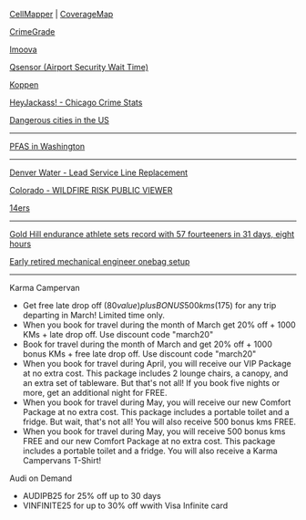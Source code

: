 [CellMapper](https://www.cellmapper.net) | [CoverageMap](https://coveragemap.com)

[CrimeGrade](https://crimegrade.org/crime-in-my-area/)

[Imoova](https://imoova.com/)

[Qsensor (Airport Security Wait Time)](https://qsensor.co/)

[Koppen](https://www.gloh2o.org/koppen)

[HeyJackass! - Chicago Crime Stats](https://heyjackass.com/)

[Dangerous cities in the US](https://www.populationu.com/gen/most-dangerous-cities-in-the-us)

---

[PFAS in Washington](https://doh.wa.gov/data-and-statistical-reports/washington-tracking-network-wtn/pfas/dashboard)

---

[Denver Water - Lead Service Line Replacement](https://dw.maps.arcgis.com/apps/View/index.html?appid=cb5d6630085b4e4b96ff7fd1adf39025)

[Colorado - WILDFIRE RISK PUBLIC VIEWER](https://co-pub.coloradoforestatlas.org/)

[14ers](https://www.14ers.com/)

---

[Gold Hill endurance athlete sets record with 57 fourteeners in 31 days, eight hours](https://www.denverpost.com/2016/08/26/cyclist-joe-grant-loops-57-colorado-fourteeners-setting-record/)

[Early retired mechanical engineer onebag setup](https://reddi.tk/r/onebag/comments/11pny00/145lbs_30l_indefinite_travel_setup_1year_update/)

---

Karma Campervan
- Get free late drop off ($80 value) plus BONUS 500 kms ($175) for any trip departing in March! Limited time only.
- When you book for travel during the month of March get 20% off + 1000 KMs + late drop off. Use discount code "march20"
- Book for travel during the month of March and get 20% off + 1000 bonus KMs + free late drop off. Use discount code "march20"
- When you book for travel during April, you will receive our VIP Package at no extra cost. This package includes 2 lounge chairs, a canopy, and an extra set of tableware. But that's not all! If you book five nights or more, get an additional night for FREE.
- When you book for travel during May, you will receive our new Comfort Package at no extra cost. This package includes a portable toilet and a fridge. But wait, that's not all! You will also receive 500 bonus kms FREE.
- When you book for travel during May, you will receive 500 bonus kms FREE and our new Comfort Package at no extra cost. This package includes a portable toilet and a fridge. You will also receive a Karma Campervans T-Shirt! 

Audi on Demand
- AUDIPB25 for 25% off up to 30 days
- VINFINITE25 for up to 30% off wwith Visa Infinite card
